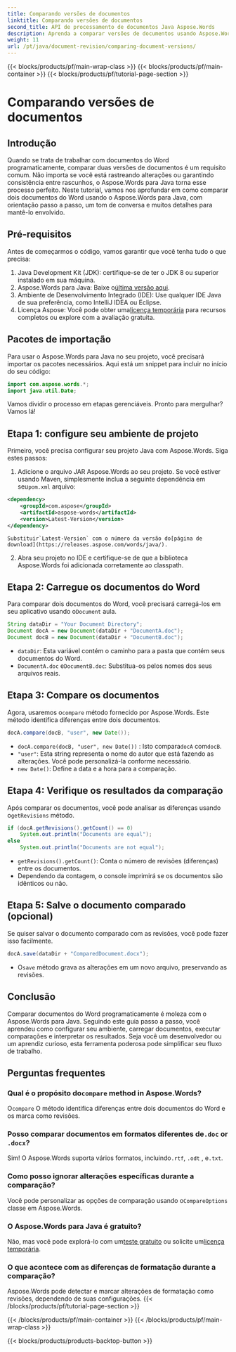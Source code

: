 ```yaml
---
title: Comparando versões de documentos
linktitle: Comparando versões de documentos
second_title: API de processamento de documentos Java Aspose.Words
description: Aprenda a comparar versões de documentos usando Aspose.Words para Java. Guia passo a passo para controle de versão eficiente.
weight: 11
url: /pt/java/document-revision/comparing-document-versions/
---
```


{{< blocks/products/pf/main-wrap-class >}}
{{< blocks/products/pf/main-container >}}
{{< blocks/products/pf/tutorial-page-section >}}

# Comparando versões de documentos

## Introdução

Quando se trata de trabalhar com documentos do Word programaticamente, comparar duas versões de documentos é um requisito comum. Não importa se você está rastreando alterações ou garantindo consistência entre rascunhos, o Aspose.Words para Java torna esse processo perfeito. Neste tutorial, vamos nos aprofundar em como comparar dois documentos do Word usando o Aspose.Words para Java, com orientação passo a passo, um tom de conversa e muitos detalhes para mantê-lo envolvido.

## Pré-requisitos

Antes de começarmos o código, vamos garantir que você tenha tudo o que precisa: 

1. Java Development Kit (JDK): certifique-se de ter o JDK 8 ou superior instalado em sua máquina. 
2.  Aspose.Words para Java: Baixe o[última versão aqui](https://releases.aspose.com/words/java/).  
3. Ambiente de Desenvolvimento Integrado (IDE): Use qualquer IDE Java de sua preferência, como IntelliJ IDEA ou Eclipse.
4.  Licença Aspose: Você pode obter uma[licença temporária](https://purchase.aspose.com/temporary-license/) para recursos completos ou explore com a avaliação gratuita.


## Pacotes de importação

Para usar o Aspose.Words para Java no seu projeto, você precisará importar os pacotes necessários. Aqui está um snippet para incluir no início do seu código:

```java
import com.aspose.words.*;
import java.util.Date;
```

Vamos dividir o processo em etapas gerenciáveis. Pronto para mergulhar? Vamos lá!

## Etapa 1: configure seu ambiente de projeto

Primeiro, você precisa configurar seu projeto Java com Aspose.Words. Siga estes passos: 

1.  Adicione o arquivo JAR Aspose.Words ao seu projeto. Se você estiver usando Maven, simplesmente inclua a seguinte dependência em seu`pom.xml` arquivo:
   ```xml
   <dependency>
       <groupId>com.aspose</groupId>
       <artifactId>aspose-words</artifactId>
       <version>Latest-Version</version>
   </dependency>
   ```
    Substituir`Latest-Version` com o número da versão do[página de download](https://releases.aspose.com/words/java/).

2. Abra seu projeto no IDE e certifique-se de que a biblioteca Aspose.Words foi adicionada corretamente ao classpath.


## Etapa 2: Carregue os documentos do Word

Para comparar dois documentos do Word, você precisará carregá-los em seu aplicativo usando o`Document` aula.

```java
String dataDir = "Your Document Directory";
Document docA = new Document(dataDir + "DocumentA.doc");
Document docB = new Document(dataDir + "DocumentB.doc");
```

- `dataDir`: Esta variável contém o caminho para a pasta que contém seus documentos do Word.
- `DocumentA.doc` e`DocumentB.doc`: Substitua-os pelos nomes dos seus arquivos reais.


## Etapa 3: Compare os documentos

 Agora, usaremos o`compare` método fornecido por Aspose.Words. Este método identifica diferenças entre dois documentos.

```java
docA.compare(docB, "user", new Date());
```

- `docA.compare(docB, "user", new Date())` : Isto compara`docA` com`docB`. 
- `"user"`: Esta string representa o nome do autor que está fazendo as alterações. Você pode personalizá-la conforme necessário.
- `new Date()`: Define a data e a hora para a comparação.

## Etapa 4: Verifique os resultados da comparação

 Após comparar os documentos, você pode analisar as diferenças usando o`getRevisions` método.

```java
if (docA.getRevisions().getCount() == 0)
    System.out.println("Documents are equal");
else
    System.out.println("Documents are not equal");
```

- `getRevisions().getCount()`: Conta o número de revisões (diferenças) entre os documentos.
- Dependendo da contagem, o console imprimirá se os documentos são idênticos ou não.


## Etapa 5: Salve o documento comparado (opcional)

Se quiser salvar o documento comparado com as revisões, você pode fazer isso facilmente.

```java
docA.save(dataDir + "ComparedDocument.docx");
```

-  O`save` método grava as alterações em um novo arquivo, preservando as revisões.


## Conclusão

Comparar documentos do Word programaticamente é moleza com o Aspose.Words para Java. Seguindo este guia passo a passo, você aprendeu como configurar seu ambiente, carregar documentos, executar comparações e interpretar os resultados. Seja você um desenvolvedor ou um aprendiz curioso, esta ferramenta poderosa pode simplificar seu fluxo de trabalho.

## Perguntas frequentes

###  Qual é o propósito do`compare` method in Aspose.Words?  
 O`compare` O método identifica diferenças entre dois documentos do Word e os marca como revisões.

###  Posso comparar documentos em formatos diferentes de`.doc` or `.docx`?  
 Sim! O Aspose.Words suporta vários formatos, incluindo`.rtf`, `.odt` , e`.txt`.

### Como posso ignorar alterações específicas durante a comparação?  
 Você pode personalizar as opções de comparação usando o`CompareOptions` classe em Aspose.Words.

### O Aspose.Words para Java é gratuito?  
 Não, mas você pode explorá-lo com um[teste gratuito](https://releases.aspose.com/) ou solicite um[licença temporária](https://purchase.aspose.com/temporary-license/).

### O que acontece com as diferenças de formatação durante a comparação?  
Aspose.Words pode detectar e marcar alterações de formatação como revisões, dependendo de suas configurações.
{{< /blocks/products/pf/tutorial-page-section >}}

{{< /blocks/products/pf/main-container >}}
{{< /blocks/products/pf/main-wrap-class >}}

{{< blocks/products/products-backtop-button >}}
